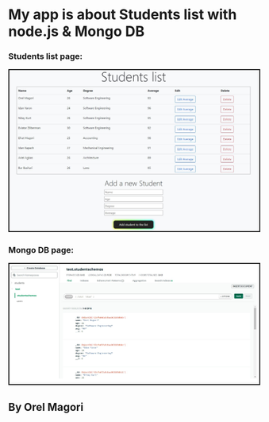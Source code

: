 

<h1><b>My app is about Students list with node.js & Mongo DB</b></h1>

<h3><b>Students list page:</b></h3>
<img src="Students list.jpg" border="2"/>

<br/>

<h3><b>Mongo DB page:</b></h3>
<img src="Student schema - nomgoDB.jpg" border="2"/>

<h2><b>By Orel Magori</b></h2>
